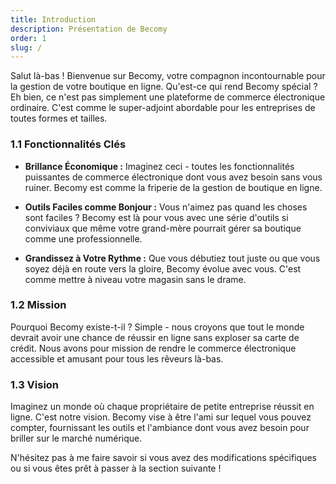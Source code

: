 ```yaml
---
title: Introduction
description: Présentation de Becomy
order: 1
slug: /
---
```


Salut là-bas ! Bienvenue sur Becomy, votre compagnon incontournable pour la gestion de votre boutique en ligne. Qu'est-ce qui rend Becomy spécial ? Eh bien, ce n'est pas simplement une plateforme de commerce électronique ordinaire. C'est comme le super-adjoint abordable pour les entreprises de toutes formes et tailles.

### 1.1 Fonctionnalités Clés
- **Brillance Économique :** Imaginez ceci - toutes les fonctionnalités puissantes de commerce électronique dont vous avez besoin sans vous ruiner. Becomy est comme la friperie de la gestion de boutique en ligne.

- **Outils Faciles comme Bonjour :** Vous n'aimez pas quand les choses sont faciles ? Becomy est là pour vous avec une série d'outils si conviviaux que même votre grand-mère pourrait gérer sa boutique comme une professionnelle.

- **Grandissez à Votre Rythme :** Que vous débutiez tout juste ou que vous soyez déjà en route vers la gloire, Becomy évolue avec vous. C'est comme mettre à niveau votre magasin sans le drame.

### 1.2 Mission
Pourquoi Becomy existe-t-il ? Simple - nous croyons que tout le monde devrait avoir une chance de réussir en ligne sans exploser sa carte de crédit. Nous avons pour mission de rendre le commerce électronique accessible et amusant pour tous les rêveurs là-bas.

### 1.3 Vision
Imaginez un monde où chaque propriétaire de petite entreprise réussit en ligne. C'est notre vision. Becomy vise à être l'ami sur lequel vous pouvez compter, fournissant les outils et l'ambiance dont vous avez besoin pour briller sur le marché numérique.

N'hésitez pas à me faire savoir si vous avez des modifications spécifiques ou si vous êtes prêt à passer à la section suivante !